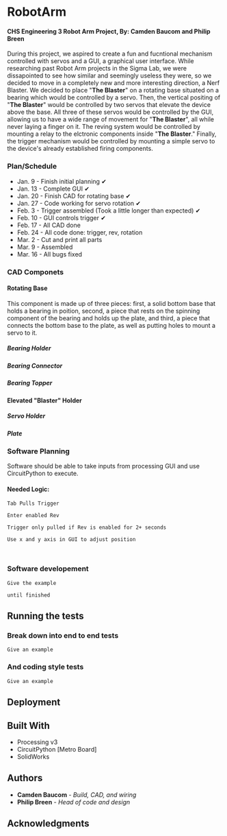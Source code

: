 # RobotArm
#### CHS Engineering 3 Robot Arm Project, By: Camden Baucom and Philip Breen

During this project, we aspired to create a fun and fucntional mechanism controlled with servos and a GUI, a graphical user interface. While researching past Robot Arm projects in the Sigma Lab, we were dissapointed to see how similar and seemingly useless they were, so we decided to move in a completely new and more interesting direction, a Nerf Blaster. We decided to place "**The Blaster**" on a rotating base situated on a bearing which would be controlled by a servo. Then, the vertical positing of "**The Blaster**" would be controlled by two servos that elevate the device above the base. All three of these servos would be controlled by the GUI, allowing us to have a wide range of movement for "**The Blaster**", all while never laying a finger on it. The reving system would be controlled by mounting a relay to the elctronic components inside "**The Blaster**." Finally, the trigger mechanism would be controlled by mounting a simple servo to the device's already established firing components.

### Plan/Schedule
* Jan. 9 - Finish initial planning ✔
* Jan. 13 - Complete GUI ✔
* Jan. 20 - Finish CAD for rotating base ✔
* Jan. 27 - Code working for servo rotation ✔
* Feb. 3 - Trigger assembled (Took a little longer than expected) ✔
* Feb. 10 - GUI controls trigger ✔
* Feb. 17 - All CAD done
* Feb. 24 - All code done: trigger, rev, rotation
* Mar. 2 - Cut and print all parts
* Mar. 9 - Assembled
* Mar. 16 - All bugs fixed

### CAD Componets
#### Rotating Base
This component is made up of three pieces: first, a solid bottom base that holds a bearing in poition, second, a piece that rests on the spinning component of the bearing and holds up the plate, and third, a piece that connects the bottom base to the plate, as well as putting holes to mount a servo to it.  

##### Bearing Holder

##### Bearing Connector

##### Bearing Topper


#### Elevated "**Blaster**" Holder


##### Servo Holder

##### Plate


### Software Planning

Software should be able to take inputs from processing GUI and use CircuitPython to execute.

#### Needed Logic:
```
Tab Pulls Trigger

Enter enabled Rev

Trigger only pulled if Rev is enabled for 2+ seconds

Use x and y axis in GUI to adjust position



```


### Software developement



```
Give the example
```



```
until finished
```



## Running the tests


### Break down into end to end tests



```
Give an example
```

### And coding style tests



```
Give an example
```

## Deployment



## Built With

* Processing v3
* CircuitPython [Metro Board]
* SolidWorks 

## Authors

* **Camden Baucom** - *Build, CAD, and wiring* 
* **Philip Breen** - *Head of code and design* 

## Acknowledgments


